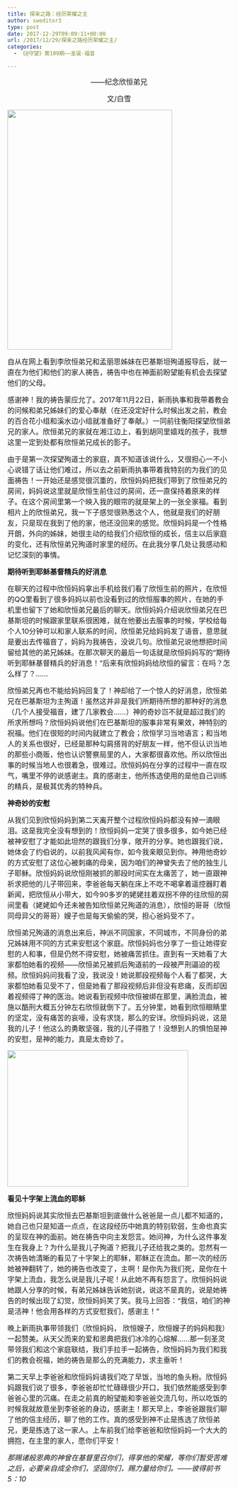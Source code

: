 ```yaml
---
title: 探亲之路：经历荣耀之主
author: sweditor3
type: post
date: 2017-12-29T09:09:11+00:00
url: /2017/12/29/探亲之路经历荣耀之主/
categories:
  - 《@守望》第109期——圣诞·福音

---
```

<p style="text-align: center;">
  <span style="font-size: 12pt;">——纪念欣恒弟兄</span>
</p>

<p style="text-align: center;">
  <span style="font-size: 12pt;">文/白雪</span>
</p>

<img class="aligncenter  wp-image-16219" src="http://t5.shwchurch.org/wp-content/uploads/2017/12/微信图片_20171229160159.jpg" alt="" width="372" height="541" />

<span style="font-size: 12pt;">自从在网上看到李欣恒弟兄和孟丽思姊妹在巴基斯坦殉道报导后，就一直在为他们和他们的家人祷告，祷告中也在神面前盼望能有机会去探望他们的父母。</span>

<span style="font-size: 12pt;">感谢神！我的祷告蒙应允了。2017年11月22日，新雨执事和我带着教会的问候和弟兄姊妹们的爱心奉献（在还没定好什么时候出发之前，教会的百合花小组和溪水边小组就准备好了奉献。）一同前往衡阳探望欣恒弟兄的家人。欣恒弟兄的家就在湘江边上，看到胡同里嬉戏的孩子，我想这里一定到处都有欣恒弟兄成长的影子。</span>

<span style="font-size: 12pt;">由于是第一次探望殉道士的家庭，真不知道该说什么，又很担心一不小心说错了话让他们难过，所以去之前新雨执事带着我特别的为我们的见面祷告！一开始还是感觉很沉重的，欣恒妈妈把我们带到了欣恒弟兄的房间，妈妈说这里就是欣恒生前住过的房间，还一直保持着原来的样子。在这个房间里第一个映入我的眼帘的就是架上的一张全家福。看到相片上的欣恒弟兄，我一下子感觉很熟悉这个人，他就是我们的好朋友，只是现在我到了他的家，他还没回来的感觉。欣恒妈妈是一个性格开朗，外向的姊妹，她很主动的给我们介绍欣恒的成长，信主以后家庭的变化，还有欣恒弟兄殉道时家里的经历。在此我分享几处让我感动和记忆深刻的事情。</span>

<span style="font-size: 12pt;"><strong>期待听到耶稣基督精兵的好消息</strong></span>

<span style="font-size: 12pt;">在聊天的过程中欣恒妈妈拿出手机给我们看了欣恒生前的照片，在欣恒的QQ里看到了很多妈妈以前也没看到过的欣恒服事的照片，在她的手机里也留下了她和欣恒弟兄最后的聊天。欣恒妈妈介绍说欣恒弟兄在巴基斯坦的时候跟家里联系很困难，就在他要出去服事的时候，学校给每个人10分钟可以和家人联系的时间，欣恒弟兄给妈妈发了语音，意思就是要出去传福音了，妈妈为我祷告，没说几句。欣恒弟兄说他想把时间留给其他的弟兄姊妹。在那次聊天的最后一句话就是欣恒妈妈写的“期待听到耶稣基督精兵的好消息！”后来有欣恒妈妈给欣恒的留言：在吗？怎么样了？……</span>

<span style="font-size: 12pt;">欣恒弟兄再也不能给妈妈回复了！神却给了一个惊人的好消息，欣恒弟兄在巴基斯坦为主殉道！虽然这并非是我们所期待所想的那种好的消息（几个人接受福音，建了几家教会……）神的奇妙岂不就是超过我们的所求所想吗？欣恒妈妈说他们在巴基斯坦的服事非常有果效，神特别的祝福。他们在很短的时间内就建立了教会；欣恒学习当地语言；和当地人的关系也很好，已经是那种勾肩搭背的好朋友一样，他不但认识当地的那些小商贩，他也认识警察局里的人，大家都很喜欢他。所以欣恒出事的时候当地人也很着急，很难过。欣恒妈妈在分享的过程中一直在叹气，嘴里不停的说感谢主。真的感谢主，他所拣选使用的是他自己训练的精兵，是极其优秀的特种兵。</span>

<span style="font-size: 12pt;"><strong>神奇妙的安慰</strong></span>

<span style="font-size: 12pt;">从我们见到欣恒妈妈到第二天离开整个过程欣恒妈妈都没有掉一滴眼泪。这是我完全没有想到的！欣恒妈妈一定哭了很多很多，如今她已经被神安慰了才能如此坦然的跟我们分享，敞开的分享。她也跟我们说，她体会了约伯说的，以前我风闻有你，如今我亲眼见到你。神用他奇妙的方式安慰了这位心被刺痛的母亲，因为咱们的神曾失去了他的独生儿子耶稣。欣恒妈妈说欣恒刚被抓的那段时间实在太痛苦了，她一直跟神祈求把他的儿子带回来，李爸爸每天躺在床上不吃不喝拿着遥控器盯着新闻，把欣恒从小带大，如今90多岁的姥姥拄着双拐不停的往欣恒的房间里看（姥姥如今还未被告知欣恒弟兄殉道的消息），欣恒的哥哥（欣恒同母异父的哥哥）嫂子也是每天偷偷的哭，担心爸妈受不了。</span>

<span style="font-size: 12pt;">欣恒弟兄殉道的消息出来后，神派不同国家，不同城市，不同身份的弟兄姊妹用不同的方式来安慰这个家庭。欣恒妈妈也分享了一些让她得安慰的人和事，但是仍然不得安慰，她被痛苦抓住。直到有一天她看了大家都怕她看的视频——欣恒弟兄被抓后殉道前的一段被严刑逼迫的视频。欣恒妈妈问我看了没，我说没！她说那段视频每个人看了都哭，大家都怕她看见受不了，但是她看了那段视频后非但没有悲痛，反而却因着视频得了神的医治。她说看到视频中欣恒被绑在那里，满脸流血，被施以酷刑大概五分钟左右欣恒就倒下了。五分钟里，她看到欣恒眼睛里的坚定，没有痛苦的哀嚎，没有求饶，那么的安详。欣恒妈妈说，这是我的儿子！他这么的勇敢坚强，我的儿子得胜了！没想到人的惧怕是神的安慰，是神的能力，真是太奇妙了。</span>

<img class="aligncenter wp-image-16220" src="http://t5.shwchurch.org/wp-content/uploads/2017/12/微信图片_20171229160203.jpg" alt="" width="408" height="308" />

<span style="font-size: 12pt;"><strong>看见十字架上流血的耶稣</strong></span>

<span style="font-size: 12pt;">欣恒妈妈说其实欣恒去巴基斯坦到底做什么爸爸是一点儿都不知道的，她自己也只是知道一点点，在这段经历中她真的特别软弱，生命也真实的呈现在神的面前。她在祷告中向主发怨言。她问神，为什么这件事发生在我身上？为什么是我儿子殉道？把我儿子还给我之类的。忽然有一次祷告她清晰的看见了十字架上的耶稣，耶稣正在流血。那一次的经历她被神翻转了，她的祷告也改变了，主啊！是你先为我们死，是你在十字架上流血，我怎么说是我儿子呢！从此她不再有怨言了。欣恒妈妈说她跟人分享的时候，有弟兄姊妹告诉她别说，说这不是真的，说是她祷告的时候出现了幻觉，欣恒妈妈笑了笑。我马上回答：“我信，咱们的神是活神！他会用各样的方式安慰我们，感谢主！”</span>

<span style="font-size: 12pt;">晚上新雨执事带领我们（欣恒妈妈， 欣恒嫂子，欣恒嫂子的妈妈和我）一起赞美。从天父而来的爱和恩典把我们冰冷的心熔解……那一刻圣灵带领我们和这个家庭联结，我们手拉手一起祷告，欣恒妈妈为我们和我们的教会祝福，她的祷告是那么的充满能力，求主垂听！</span>

<span style="font-size: 12pt;">第二天早上李爸爸和欣恒妈妈请我们吃了早饭，当地的鱼头粉。欣恒妈妈跟我们说了很多，李爸爸却忙忙碌碌很少开口，我们依然能感受到李爸爸心里的沉痛。在走之前真的盼望能和李爸爸交流几句，所以吃饭的时候我就故意坐到李爸爸的身边，感谢主！那天早上，李爸爸跟我们聊了他的信主经历，聊了他的工作。真的感受到神不止是拣选了欣恒弟兄，更是拣选了这一家人。上车前我们给李爸爸和欣恒妈妈一个大大的拥抱，在主里的家人，愿你们平安！</span>

<span style="font-size: 12pt;"><em>那赐诸般恩典的神曾在基督里召你们，得享他的荣耀，等你们暂受苦难之后，必要亲自成全你们，坚固你们，赐力量给你们。——彼得前书5：10</em></span>